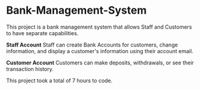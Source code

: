 # Bank-Management-System

This project is a bank management system that allows Staff and Customers to have separate capabilities.

**Staff Account**
Staff can create Bank Accounts for customers, change information, and display a customer's information using their account email. 

**Customer Account**
Customers can make deposits, withdrawals, or see their transaction history.

This project took a total of 7 hours to code.
